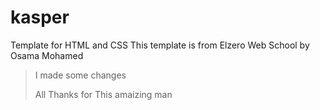# kasper
Template for HTML and CSS 
This template is from Elzero Web School by Osama Mohamed
> I made some changes 
> 
> All Thanks for This amaizing man
